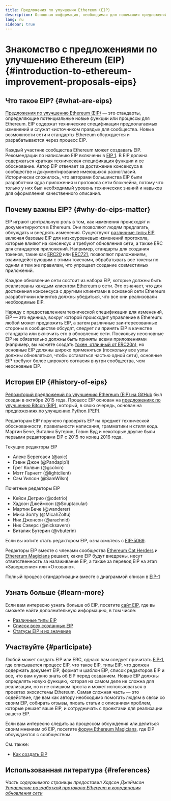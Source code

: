 ```yaml
---
title: Предложения по улучшению Ethereum (EIP)
description: Основная информация, необходимая для понимания предложений по улучшению Ethereum (EIP).
lang: ru
sidebar: true
---
```


# Знакомство с предложениями по улучшению Ethereum (EIP) {#introduction-to-ethereum-improvement-proposals-eips}

## Что такое EIP? {#what-are-eips}

[Предложения по улучшению Ethereum (EIP)](https://eips.ethereum.org/) — это стандарты, определяющие потенциальные новые функции или процессы для Ethereum. EIP содержат технические спецификации предполагаемых изменений и служат «источником правды» для сообщества. Новые возможности сети и стандарты Ethereum обсуждается и разрабатываются через процесс EIP.

Каждый участник сообщества Ethereum может создавать EIP. Рекомендации по написанию EIP включены в [EIP 1](https://eips.ethereum.org/EIPS/eip-1). В EIP должна содержаться краткая техническая спецификация функции и ее обоснование. Автор EIP отвечает за достижение консенсуса в сообществе и документирование имеющихся разногласий. Исторически сложилось, что авторами большинства EIP были разработчки ядра приложения и протокола сети блокчейна, потому что только у них был необходимый уровень технических знаний и навыков для оформлления качественного описания.

## Почему важны EIP? {#why-do-eips-matter}

EIP играют центральную роль в том, как изменения происходят и документируются в Ethereum. Они позволяют людям предлагать, обсуждать и внедрять изменения. Существуют [различные типы EIP](https://github.com/ethereum/EIPs/blob/master/EIPS/eip-1.md#eip-types), включая базовые EIP для низкоуровневых изменений протокола, которые влияют на консенсус и требуют обновления сети, а также ERC для стандартов приложений. Например, стандарты для создания токенов, такие как [ERC20](https://eips.ethereum.org/EIPS/eip-20) или [ERC721](https://eips.ethereum.org/EIPS/eip-721), позволяют приложениям, взаимодействующим с этими токенами, обрабатывать все токены по одним и тем же правилам, что упрощает создание совместимых приложений.

Каждое обновление сети состоит из набора EIP, которые должны быть реализованы каждым [клиентом Ethereum](/learn/#clients-and-nodes) в сети. Это означает, что для достижения консенсуса с другими клиентами в основной сети Ethereum разработчики клиентов должны убедиться, что все они реализовали необходимые EIP.

Наряду с предоставлением технической спецификации для изменений, EIP — это единица, вокруг которой происходит управление в Ethereum: любой может предложить EIP, а затем различные заинтересованные стороны в сообществе обсудят, следует ли принять EIP в качестве стандарта или включить его в обновление сети. Поскольку неосновные EIP не обязательно должны быть приняты всеми приложениями (например, вы можете создать [токен, отличный от ERC20n](https://eips.ethereum.org/EIPS/eip-20)), но основные EIP должны широко применяться (поскольку все узлы должны обновляться, чтобы оставаться частью одной сети), основные EIP требуют более широкого согласия внутри сообщества, чем неосновные EIP.

## История EIP {#history-of-eips}

[Репозиторий предложений по улучшению Ethereum (EIP) на GitHub](https://github.com/ethereum/EIPs) был создан в октябре 2015 года. Процесс EIP основан на [предложениях по улучшению Bitcon (BIP)](https://github.com/bitcoin/bips), который, в свою очередь, основан на [предложениях по улучшению Python (PEP)](https://www.python.org/dev/peps/).

Редакторам EIP поручено проверять EIP на предмет технической обоснованности, правильности написания, грамматики и стиля кода. Мартин Бече, Виталик Бутерин, Гэвин Вуд и некоторые другие были первыми редакторами EIP с 2015 по конец 2016 года.

Текущие редакторы EIP

- Алекс Берегсаси (@axic)
- Гэвин Джон (@Pandapip1)
- Грег Колвин (@gcolvin)
- Мэтт Гарнетт (@lightclient)
- Сэм Уилсон (@SamWilsn)

Почетные редакторы EIP

- Кейси Детрио (@cdetrio)
- Хадсон Джеймсон (@Souptacular)
- Мартин Бече (@wanderer)
- Мика Золту (@MicahZoltu)
- Ник Джонсон (@arachnid)
- Ник Сэверс (@nicksavers)
- Виталик Бутерин (@vbuterin)

Если вы хотите стать редактором EIP, ознакомьтесь с [EIP-5069](https://eips.ethereum.org/EIPS/eip-5069).

Редакторы EIP вместе с членами сообщества [Ethereum Cat Herders](https://ethereumcatherders.com/) и [Ethererum Magicians](https://ethereum-magicians.org/) решают, какие EIP будут внедрены, несут ответственность за налаживание EIP, а также за перевод EIP на этап «Завершение» или «Отозвано».

Полный процесс стандартизации вместе с диаграммой описан в [EIP-1](https://eips.ethereum.org/EIPS/eip-1)

## Узнать больше {#learn-more}

Если вам интересно узнать больше об EIP, посетите [сайт EIP](https://eips.ethereum.org/), где вы сможете найти дополнительную информацию, в том числе:

- [Различные типы EIP](https://eips.ethereum.org/)
- [Список всех созданных EIP](https://eips.ethereum.org/all)
- [Статусы EIP и их значение](https://eips.ethereum.org/)

## Участвуйте {#participate}

Любой может создать EIP или ERC, однако вам следует прочитать [EIP-1](https://eips.ethereum.org/EIPS/eip-1), где описывается процесс EIP, что такое EIP, типы EIP, что должен содержать документ EIP, формат и шаблон EIP, список редакторов EIP и все, что вам нужно знать об EIP перед созданием. Новые EIP должны определять новую функцию, которая на самом деле не сложна для реализации, но и не слишком проста и может использоваться в проектах экосистемы Ethereum. Самая сложная часть — это содействие, где вам как автору необходимо помогать людям в связи со своим EIP, собирать отзывы, писать статьи с описанием проблем, которые решает ваше EIP, и сотрудничать с проектами для реализации вашего EIP.

Если вам интересно следить за процессом обсуждения или делиться своим мнением об EIP, посетите [форум Ethereum Magicians](https://ethereum-magicians.org/), где EIP обсуждаются с сообществом.

См. также:

- [Как создать EIP](https://eips.ethereum.org/EIPS/eip-1)

## Использованная литература {#references}

<cite class="citation">

Часть содержимого страницы предоставил Хадсон Джеймсон [Управление разработкой протокола Ethereum и координация обновления сети](https://hudsonjameson.com/2020-03-23-ethereum-protocol-development-governance-and-network-upgrade-coordination/)

</cite>
